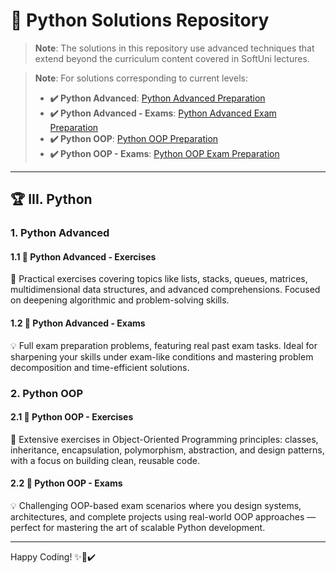 # 🐍 Python Solutions Repository

> **Note**: The solutions in this repository use advanced techniques that extend beyond the curriculum content covered in SoftUni lectures.

> **Note**: For solutions corresponding to current levels:
> - **✔️ Python Advanced**: [Python Advanced Preparation](https://github.com/SimeonChifligarov/SoftUni_Judge_Python_Problems/tree/main/Python_Advanced_Course)
> - **✔️ Python Advanced - Exams**: [Python Advanced Exam Preparation](https://github.com/SimeonChifligarov/SoftUni_Judge_Python_Problems/tree/main/Python_Advanced_Course/00_Python_Advanced_Exam_Preps)
> - **✔️ Python OOP**: [Python OOP Preparation](https://github.com/SimeonChifligarov/SoftUni_Judge_Python_Problems/tree/main/Python_OOP_Course)
> - **✔️ Python OOP - Exams**: [Python OOP Exam Preparation](https://github.com/SimeonChifligarov/SoftUni_Judge_Python_Problems/tree/main/Python_OOP_Course/00_Python_OOP_Exam_Preps)
---

## 🏆 III. Python

### 1. Python Advanced

#### 1.1 📘 Python Advanced - Exercises
👋 Practical exercises covering topics like lists, stacks, queues, matrices, multidimensional data structures, and advanced comprehensions. Focused on deepening algorithmic and problem-solving skills.

#### 1.2 🧹 Python Advanced - Exams
💡 Full exam preparation problems, featuring real past exam tasks. Ideal for sharpening your skills under exam-like conditions and mastering problem decomposition and time-efficient solutions.

### 2. Python OOP

#### 2.1 📘 Python OOP - Exercises
👋 Extensive exercises in Object-Oriented Programming principles: classes, inheritance, encapsulation, polymorphism, abstraction, and design patterns, with a focus on building clean, reusable code.

#### 2.2 🧹 Python OOP - Exams
💡 Challenging OOP-based exam scenarios where you design systems, architectures, and complete projects using real-world OOP approaches — perfect for mastering the art of scalable Python development.

---

Happy Coding! ✨🚀✔️
